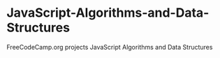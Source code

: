 # JavaScript-Algorithms-and-Data-Structures
FreeCodeCamp.org projects JavaScript Algorithms and Data Structures
